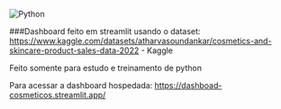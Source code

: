 ![Python](https://img.shields.io/badge/python-3670A0?style=for-the-badge&logo=python&logoColor=ffdd54)

###Dashboard feito em streamlit usando o dataset: https://www.kaggle.com/datasets/atharvasoundankar/cosmetics-and-skincare-product-sales-data-2022 - Kaggle

Feito somente para estudo e treinamento de python

Para acessar a dashboard hospedada: https://dashboad-cosmeticos.streamlit.app/
